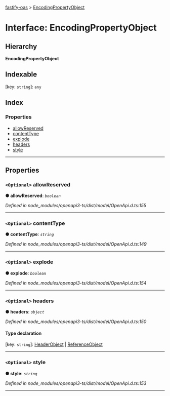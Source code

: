 [fastify-oas](../README.md) > [EncodingPropertyObject](../interfaces/encodingpropertyobject.md)

# Interface: EncodingPropertyObject

## Hierarchy

**EncodingPropertyObject**

## Indexable

\[key: `string`\]:&nbsp;`any`
## Index

### Properties

* [allowReserved](encodingpropertyobject.md#allowreserved)
* [contentType](encodingpropertyobject.md#contenttype)
* [explode](encodingpropertyobject.md#explode)
* [headers](encodingpropertyobject.md#headers)
* [style](encodingpropertyobject.md#style)

---

## Properties

<a id="allowreserved"></a>

### `<Optional>` allowReserved

**● allowReserved**: *`boolean`*

*Defined in node_modules/openapi3-ts/dist/model/OpenApi.d.ts:155*

___
<a id="contenttype"></a>

### `<Optional>` contentType

**● contentType**: *`string`*

*Defined in node_modules/openapi3-ts/dist/model/OpenApi.d.ts:149*

___
<a id="explode"></a>

### `<Optional>` explode

**● explode**: *`boolean`*

*Defined in node_modules/openapi3-ts/dist/model/OpenApi.d.ts:154*

___
<a id="headers"></a>

### `<Optional>` headers

**● headers**: *`object`*

*Defined in node_modules/openapi3-ts/dist/model/OpenApi.d.ts:150*

#### Type declaration

[key: `string`]: [HeaderObject](headerobject.md) | [ReferenceObject](referenceobject.md)

___
<a id="style"></a>

### `<Optional>` style

**● style**: *`string`*

*Defined in node_modules/openapi3-ts/dist/model/OpenApi.d.ts:153*

___


